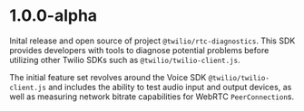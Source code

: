 # 1.0.0-alpha

Inital release and open source of project `@twilio/rtc-diagnostics`. This SDK provides developers with tools to diagnose potential problems before utilizing other Twilio SDKs such as `@twilio/twilio-client.js`.

The initial feature set revolves around the Voice SDK `@twilio/twilio-client.js` and includes the ability to test audio input and output devices, as well as measuring network bitrate capabilities for WebRTC `PeerConnection`s.
